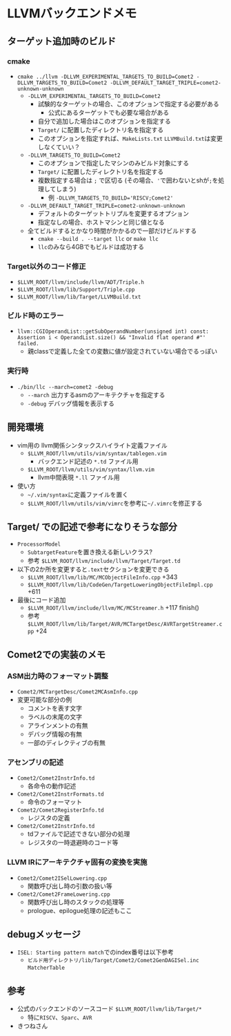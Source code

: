 # LLVMバックエンドメモ

## ターゲット追加時のビルド

### cmake
* `cmake ../llvm -DLLVM_EXPERIMENTAL_TARGETS_TO_BUILD=Comet2 -DLLVM_TARGETS_TO_BUILD=Comet2 -DLLVM_DEFAULT_TARGET_TRIPLE=comet2-unknown-unknown`
    * `-DLLVM_EXPERIMENTAL_TARGETS_TO_BUILD=Comet2`
        * 試験的なターゲットの場合、このオプションで指定する必要がある
            * 公式にあるターゲットでも必要な場合がある
        * 自分で追加した場合はこのオプションを指定する
        * `Target/` に配置したディレクトリ名を指定する
        * このオプションを指定すれば、`MakeLists.txt` `LLVMBuild.txt`は変更しなくていい？
    * `-DLLVM_TARGETS_TO_BUILD=Comet2`
        * このオプションで指定したマシンのみビルド対象にする
        * `Target/` に配置したディレクトリ名を指定する
        * 複数指定する場合は `;` で区切る (その場合、`'`で囲わないとshが`;`を処理してしまう)
            * 例 `-DLLVM_TARGETS_TO_BUILD='RISCV;Comet2'`
    * `-DLLVM_DEFAULT_TARGET_TRIPLE=comet2-unknown-unknown`
        * デフォルトのターゲットトリプルを変更するオプション
        * 指定なしの場合、ホストマシンと同じ値となる
    * 全てビルドするとかなり時間がかかるので一部だけビルドする
        * `cmake --build . --target llc` or `make llc`
        * `llc`のみなら4GBでもビルドは成功する

### Target以外のコード修正
* `$LLVM_ROOT/llvm/include/llvm/ADT/Triple.h`
* `$LLVM_ROOT/llvm/lib/Support/Triple.cpp`
* `$LLVM_ROOT/llvm/lib/Target/LLVMBuild.txt`

### ビルド時のエラー
* `llvm::CGIOperandList::getSubOperandNumber(unsigned int) const: Assertion i < OperandList.size() && "Invalid flat operand #"' failed.`
    * 親classで定義した全ての変数に値が設定されていない場合でるっぽい

### 実行時
* `./bin/llc --march=comet2 -debug`
    * `--march` 出力するasmのアーキテクチャを指定する
    * `-debug` デバッグ情報を表示する

## 開発環境
* vim用の llvm関係シンタックスハイライト定義ファイル
    * `$LLVM_ROOT/llvm/utils/vim/syntax/tablegen.vim`
        * バックエンド記述の `*.td` ファイル用
    * `$LLVM_ROOT/llvm/utils/vim/syntax/llvm.vim`
        * llvm中間表現 `*.ll` ファイル用
* 使い方
    * `~/.vim/syntax`に定義ファイルを置く
    * `$LLVM_ROOT/llvm/utils/vim/vimrc`を参考に`~/.vimrc`を修正する


## Target/ での記述で参考になりそうな部分
* `ProcessorModel`
    * `SubtargetFeature`を置き換える新しいクラス?
    * 参考 `$LLVM_ROOT/llvm/include/llvm/Target/Target.td`
* 以下の2か所を変更すると`.text`セクションを変更できる
    * `$LLVM_ROOT/llvm/lib/MC/MCObjectFileInfo.cpp` +343
    * `$LLVM_ROOT/llvm/lib/CodeGen/TargetLoweringObjectFileImpl.cpp` +611
* 最後にコード追加
    * `$LLVM_ROOT/llvm/include/llvm/MC/MCStreamer.h` +117 finish()
    * 参考 `$LLVM_ROOT/llvm/lib/Target/AVR/MCTargetDesc/AVRTargetStreamer.cpp` +24


## Comet2での実装のメモ

### ASM出力時のフォーマット調整
* `Comet2/MCTargetDesc/Comet2MCAsmInfo.cpp`
* 変更可能な部分の例
    * コメントを表す文字
    * ラベルの末尾の文字
    * アラインメントの有無
    * デバッグ情報の有無
    * 一部のディレクティブの有無

### アセンブリの記述
* `Comet2/Comet2InstrInfo.td`
    * 各命令の動作記述
* `Comet2/Comet2InstrFormats.td`
    * 命令のフォーマット
* `Comet2/Comet2RegisterInfo.td`
    * レジスタの定義
* `Comet2/Comet2InstrInfo.td`
    * tdファイルで記述できない部分の処理
    * レジスタの一時退避時のコード等

### LLVM IRにアーキテクチャ固有の変換を実施
* `Comet2/Comet2ISelLowering.cpp`
    * 関数呼び出し時の引数の扱い等
* `Comet2/Comet2FrameLowering.cpp`
    * 関数呼び出し時のスタックの処理等
    * prologue、epilogue処理の記述もここ


## debugメッセージ
* `ISEL: Starting pattern match`でのindex番号は以下参考
    * `ビルド用ディレクトリ/lib/Target/Comet2/Comet2GenDAGISel.inc` `MatcherTable`


## 参考
* 公式のバックエンドのソースコード `$LLVM_ROOT/llvm/lib/Target/*`
    * 特に`RISCV`、`Sparc`、`AVR`
* きつねさん

